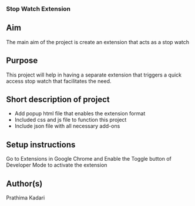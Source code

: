 ### Stop Watch Extension

## Aim

The main aim of the project is create an extension that acts as a stop watch


## Purpose

This project will help in having a separate extension that triggers a quick access stop watch that facilitates the need.


## Short description of project

- Add popup html file that enables the extension format
- Included css and js file to function this project
- Include json file with all necessary add-ons


## Setup instructions

Go to Extensions in Google Chrome and Enable the Toggle button of Developer Mode to activate the extension


## Author(s)

Prathima Kadari


